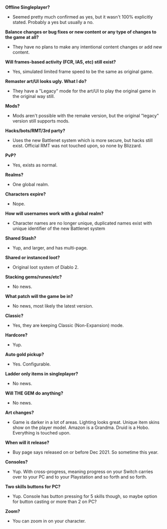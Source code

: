 **Offline Singleplayer?**
- Seemed pretty much confirmed as yes, but it wasn't 100% explicitly stated. Probably a yes but usually a no.

**Balance changes or bug fixes or new content or any type of changes to the game at all?**
- They have no plans to make any intentional content changes or add new content.

**Will frames-based activity (FCR, IAS, etc) still exist?**
- Yes, simulated limited frame speed to be the same as original game.

**Remaster art/UI looks ugly. What I do?**
- They have a "Legacy" mode for the art/UI to play the original game in the original way still.

**Mods?**
- Mods aren't possible with the remake version, but the original "legacy" version still supports mods.

**Hacks/bots/RMT/3rd party?**
- Uses the new Battlenet system which is more secure, but hacks still exist. Official RMT was not touched upon, so none by Blizzard.

**PvP?**
- Yes, exists as normal.

**Realms?**
- One global realm.

**Characters expire?**
- Nope.

**How will usernames work with a global realm?**
- Character names are no longer unique, duplicated names exist with unique identifier of the new Battlenet system

**Shared Stash?**
- Yup, and larger, and has multi-page.

**Shared or instanced loot?**
- Original loot system of Diablo 2.

**Stacking gems/runes/etc?**
- No news.

**What patch will the game be in?**
- No news, most likely the latest version.

**Classic?**
- Yes, they are keeping Classic (Non-Expansion) mode.

**Hardcore?**
- Yup.

**Auto gold pickup?**
- Yes. Configurable.

**Ladder only items in singleplayer?**
- No news.

**Will THE GEM do anything?**
- No news.

**Art changes?**
- Game is darker in a lot of areas. Lighting looks great. Unique item skins show on the player model. Amazon is a Grandma. Druid is a Hobo. Everything is touched upon.

**When will it release?**
- Buy page says released on or before Dec 2021. So sometime this year.

**Consoles?**
- Yup. With cross-progress, meaning progress on your Switch carries over to your PC and to your Playstation and so forth and so forth.

**Two skills buttons for PC?**
- Yup. Console has button pressing for 5 skills though, so maybe option for button casting or more than 2 on PC?

**Zoom?**
- You can zoom in on your character.
